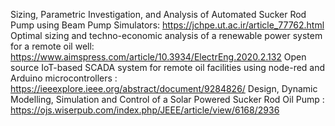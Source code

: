 Sizing, Parametric Investigation, and Analysis of Automated Sucker Rod Pump using Beam Pump Simulators: https://jchpe.ut.ac.ir/article_77762.html
Optimal sizing and techno-economic analysis of a renewable power system for a remote oil well: https://www.aimspress.com/article/10.3934/ElectrEng.2020.2.132
Open source IoT-based SCADA system for remote oil facilities using node-red and Arduino microcontrollers : https://ieeexplore.ieee.org/abstract/document/9284826/
Design, Dynamic Modelling, Simulation and Control of a Solar Powered Sucker Rod Oil Pump : https://ojs.wiserpub.com/index.php/JEEE/article/view/6168/2936
